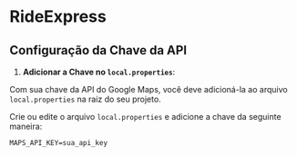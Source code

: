 # RideExpress


## Configuração da Chave da API


1. **Adicionar a Chave no `local.properties`**:

  Com sua chave da API do Google Maps, você deve adicioná-la ao arquivo `local.properties` na raiz do seu projeto. 

   Crie ou edite o arquivo `local.properties` e adicione a chave da seguinte maneira:

   ```properties
   MAPS_API_KEY=sua_api_key